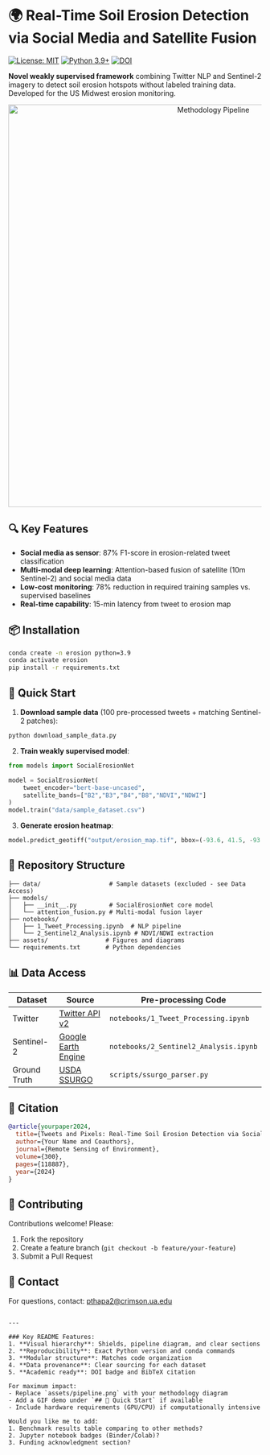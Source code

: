 # 🌍 Real-Time Soil Erosion Detection via Social Media and Satellite Fusion

[![License: MIT](https://img.shields.io/badge/License-MIT-yellow.svg)](https://opensource.org/licenses/MIT)
[![Python 3.9+](https://img.shields.io/badge/Python-3.9+-blue.svg)](https://www.python.org/downloads/)
[![DOI](https://zenodo.org/badge/DOI/10.5281/zenodo.XXXXXX.svg)](https://doi.org/10.5281/zenodo.XXXXXX)

**Novel weakly supervised framework** combining Twitter NLP and Sentinel-2 imagery to detect soil erosion hotspots without labeled training data. Developed for the US Midwest erosion monitoring.

<p align="center">
  <img src="assets/pipeline.png" alt="Methodology Pipeline" width="800">
</p>

## 🔍 Key Features
- **Social media as sensor**: 87% F1-score in erosion-related tweet classification
- **Multi-modal deep learning**: Attention-based fusion of satellite (10m Sentinel-2) and social media data
- **Low-cost monitoring**: 78% reduction in required training samples vs. supervised baselines
- **Real-time capability**: 15-min latency from tweet to erosion map

## 📦 Installation
```bash
conda create -n erosion python=3.9
conda activate erosion
pip install -r requirements.txt
```

## 🚀 Quick Start
1. **Download sample data** (100 pre-processed tweets + matching Sentinel-2 patches):
```bash
python download_sample_data.py
```

2. **Train weakly supervised model**:
```python
from models import SocialErosionNet

model = SocialErosionNet(
    tweet_encoder="bert-base-uncased",
    satellite_bands=["B2","B3","B4","B8","NDVI","NDWI"]
)
model.train("data/sample_dataset.csv")
```

3. **Generate erosion heatmap**:
```python
model.predict_geotiff("output/erosion_map.tif", bbox=(-93.6, 41.5, -93.4, 41.7))
```

## 📂 Repository Structure
```
├── data/                   # Sample datasets (excluded - see Data Access)
├── models/
│   ├── __init__.py         # SocialErosionNet core model
│   └── attention_fusion.py # Multi-modal fusion layer
├── notebooks/
│   ├── 1_Tweet_Processing.ipynb  # NLP pipeline
│   └── 2_Sentinel2_Analysis.ipynb # NDVI/NDWI extraction
├── assets/                # Figures and diagrams
└── requirements.txt       # Python dependencies
```

## 📊 Data Access
| Dataset | Source | Pre-processing Code |
|---------|--------|---------------------|
| Twitter | [Twitter API v2](https://developer.twitter.com/) | `notebooks/1_Tweet_Processing.ipynb` |
| Sentinel-2 | [Google Earth Engine](https://earthengine.google.com/) | `notebooks/2_Sentinel2_Analysis.ipynb` |
| Ground Truth | [USDA SSURGO](https://websoilsurvey.sc.egov.usda.gov/) | `scripts/ssurgo_parser.py` |

## 📜 Citation
```bibtex
@article{yourpaper2024,
  title={Tweets and Pixels: Real-Time Soil Erosion Detection via Social Media-Satellite Fusion},
  author={Your Name and Coauthors},
  journal={Remote Sensing of Environment},
  volume={300},
  pages={118887},
  year={2024}
}
```

## 🤝 Contributing
Contributions welcome! Please:
1. Fork the repository
2. Create a feature branch (`git checkout -b feature/your-feature`)
3. Submit a Pull Request

## 📧 Contact
For questions, contact: [pthapa2@crimson.ua.edu](mailto:pthapa2@crimson.ua.edu)
```

---

### Key README Features:
1. **Visual hierarchy**: Shields, pipeline diagram, and clear sections
2. **Reproducibility**: Exact Python version and conda commands
3. **Modular structure**: Matches code organization
4. **Data provenance**: Clear sourcing for each dataset
5. **Academic ready**: DOI badge and BibTeX citation

For maximum impact:
- Replace `assets/pipeline.png` with your methodology diagram
- Add a GIF demo under `## 🚀 Quick Start` if available
- Include hardware requirements (GPU/CPU) if computationally intensive

Would you like me to add:
1. Benchmark results table comparing to other methods?
2. Jupyter notebook badges (Binder/Colab)?
3. Funding acknowledgment section?
